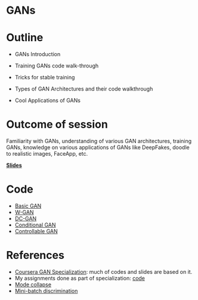# GANs


# Outline

* GANs Introduction
	
* Training GANs code walk-through
	
* Tricks for stable training
	
* Types of GAN Architectures and their code walkthrough
	
* Cool Applications of GANs
	


# Outcome of session
Familiarity with GANs, understanding of various GAN architectures, training GANs, knowledge on various applications of GANs like DeepFakes, doodle to realistic images, FaceApp, etc.


**[Slides](https://iiitaphyd-my.sharepoint.com/:p:/g/personal/avani_gupta_research_iiit_ac_in/EezyPiE3pWpIvv33337dn34BTgVaGGaNJ9igkwAzmvnyRQ?e=ywr6aN)**

# Code
* [Basic GAN](https://colab.research.google.com/drive/1MrH2yXzioI8QQ4wkWtqzuCHx8mIVgEtZ?usp=sharing)
* [W-GAN](https://colab.research.google.com/drive/1EDl5qfvUQBWS37nnnMYULCuBw0aajZ-i?usp=sharing)
* [DC-GAN](https://colab.research.google.com/drive/1jFVGUaU7hijtGroOMkxKjJdJD5wmDeb9?usp=sharing)
* [Conditional GAN](https://colab.research.google.com/drive/1PJhBaWWcDBsokfmNP2l13Ha4_cIcS0qV?usp=sharing)
* [Controllable GAN](https://colab.research.google.com/drive/1mJH89nRJn8VcTWuiWSriJMUhO0ILkMZi?usp=sharing)


# References
* [Coursera GAN Specialization](https://www.coursera.org/specializations/generative-adversarial-networks-gans): much of codes and slides are based on it.
* My assignments done as part of specialization: [code](https://github.com/avani17101/Coursera-GANs-Specialization)
* [Mode collapse](https://aiden.nibali.org/blog/2017-01-18-mode-collapse-gans/)
* [Mini-batch discrimination](https://www.inference.vc/understanding-minibatch-discrimination-in-gan)
